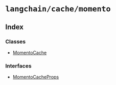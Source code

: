 `langchain/cache/momento`
=========================

Index[​](#index "Direct link to Index")
---------------------------------------

### Classes[​](#classes "Direct link to Classes")

*   [MomentoCache](/docs/api/cache_momento/classes/MomentoCache)

### Interfaces[​](#interfaces "Direct link to Interfaces")

*   [MomentoCacheProps](/docs/api/cache_momento/interfaces/MomentoCacheProps)